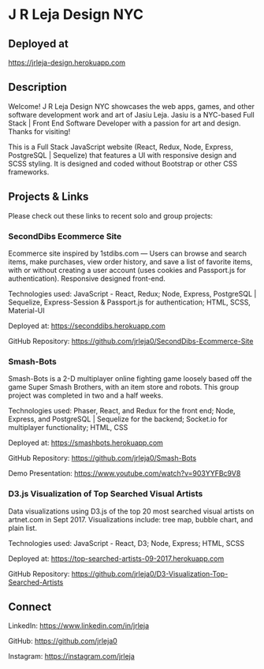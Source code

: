 # J R Leja Design NYC

## Deployed at

https://jrleja-design.herokuapp.com

## Description

Welcome! J R Leja Design NYC showcases the web apps, games, and other software development work and art of Jasiu Leja.
Jasiu is a NYC-based Full Stack | Front End Software Developer with a passion for art and design.
Thanks for visiting!

This is a Full Stack JavaScript website (React, Redux, Node, Express, PostgreSQL | Sequelize) that features a UI with responsive design and SCSS styling. It is designed and coded without Bootstrap or other CSS frameworks.

## Projects & Links

Please check out these links to recent solo and group projects:

### SecondDibs Ecommerce Site

Ecommerce site inspired by 1stdibs.com — Users can browse and search items, make purchases, view order history, and save a list of favorite items, with or without creating a user account (uses cookies and Passport.js for authentication). Responsive designed front-end.

Technologies used: JavaScript - React, Redux; Node, Express, PostgreSQL | Sequelize, Express-Session & Passport.js for authentication; HTML, SCSS, Material-UI

Deployed at:
https://seconddibs.herokuapp.com

GitHub Repository:
https://github.com/jrleja0/SecondDibs-Ecommerce-Site

### Smash-Bots

Smash-Bots is a 2-D multiplayer online fighting game loosely based off the game Super Smash Brothers, with an item store and robots. This group project was completed in two and a half weeks.

Technologies used: Phaser, React, and Redux for the front end; Node, Express, and PostgreSQL | Sequelize for the backend; Socket.io for multiplayer functionality; HTML, CSS

Deployed at:
https://smashbots.herokuapp.com

GitHub Repository:
https://github.com/jrleja0/Smash-Bots

Demo Presentation:
https://www.youtube.com/watch?v=903YYFBc9V8

### D3.js Visualization of Top Searched Visual Artists

Data visualizations using D3.js of the top 20 most searched visual artists on artnet.com in Sept 2017. Visualizations include: tree map, bubble chart, and plain list.

Technologies used: JavaScript - React, D3; Node, Express; HTML, SCSS

Deployed at:
https://top-searched-artists-09-2017.herokuapp.com

GitHub Repository:
https://github.com/jrleja0/D3-Visualization-Top-Searched-Artists

## Connect

LinkedIn:
https://www.linkedin.com/in/jrleja

GitHub:
https://github.com/jrleja0

Instagram:
https://instagram.com/jrleja
